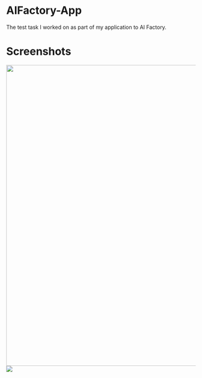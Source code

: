 # AIFactory-App
The test task I worked on as part of my application to AI Factory.

# Screenshots
<img src="./images/IMG_2975.PNG" width=800/>
<img src="./images/IMG_2977.PNG"/>
